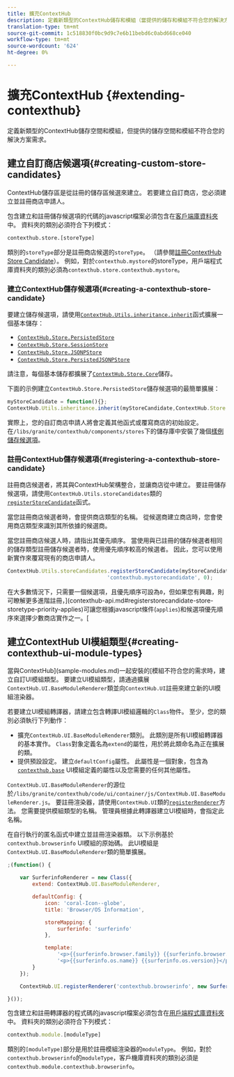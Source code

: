 ```yaml
---
title: 擴充ContextHub
description: 定義新類型的ContextHub儲存和模組（當提供的儲存和模組不符合您的解決方案要求時）
translation-type: tm+mt
source-git-commit: 1c518830f0bc9d9c7e6b11bebd6c0abd668ce040
workflow-type: tm+mt
source-wordcount: '624'
ht-degree: 0%

---
```



# 擴充ContextHub {#extending-contexthub}

定義新類型的ContextHub儲存空間和模組，但提供的儲存空間和模組不符合您的解決方案需求。

## 建立自訂商店候選項{#creating-custom-store-candidates}

ContextHub儲存區是從註冊的儲存區候選來建立。 若要建立自訂商店，您必須建立並註冊商店申請人。

包含建立和註冊儲存候選項的代碼的javascript檔案必須包含在[客戶端庫資料夾](/help/implementing/developing/introduction/clientlibs.md)中。 資料夾的類別必須符合下列模式：

```xml
contexthub.store.[storeType]
```

類別的`storeType`部分是註冊商店候選的`storeType`。 （請參閱[註冊ContextHub Store Candidate](#registering-a-contexthub-store-candidate)）。 例如，對於`contexthub.mystore`的storeType，用戶端程式庫資料夾的類別必須為`contexthub.store.contexthub.mystore`。

### 建立ContextHub儲存候選項{#creating-a-contexthub-store-candidate}

要建立儲存候選項，請使用[`ContextHub.Utils.inheritance.inherit`](contexthub-api.md#inherit-child-parent)函式擴展一個基本儲存：

* [`ContextHub.Store.PersistedStore`](contexthub-api.md#contexthub-store-persistedstore)
* [`ContextHub.Store.SessionStore`](contexthub-api.md#contexthub-store-sessionstore)
* [`ContextHub.Store.JSONPStore`](contexthub-api.md#contexthub-store-jsonpstore)
* [`ContextHub.Store.PersistedJSONPStore`](contexthub-api.md#contexthub-store-persistedjsonpstore)

請注意，每個基本儲存都擴展了[`ContextHub.Store.Core`](contexthub-api.md#contexthub-store-core)儲存。

下面的示例建立`ContextHub.Store.PersistedStore`儲存候選項的最簡單擴展：

```javascript
myStoreCandidate = function(){};
ContextHub.Utils.inheritance.inherit(myStoreCandidate,ContextHub.Store.PersistedStore);
```

實際上，您的自訂商店申請人將會定義其他函式或覆寫商店的初始設定。 在`/libs/granite/contexthub/components/stores`下的儲存庫中安裝了幾個[樣例儲存候選項](sample-stores.md)。

### 註冊ContextHub儲存候選項{#registering-a-contexthub-store-candidate}

註冊商店候選者，將其與ContextHub架構整合，並讓商店從中建立。 要註冊儲存候選項，請使用`ContextHub.Utils.storeCandidates`類的[`registerStoreCandidate`](contexthub-api.md#registerstorecandidate-store-storetype-priority-applies)函式。

當您註冊商店候選者時，會提供商店類型的名稱。 從候選商建立商店時，您會使用商店類型來識別其所依據的候選商。

當您註冊商店候選人時，請指出其優先順序。 當使用與已註冊的儲存候選者相同的儲存類型註冊儲存候選者時，使用優先順序較高的候選者。 因此，您可以使用新實作來覆寫現有的商店申請人。

```javascript
ContextHub.Utils.storeCandidates.registerStoreCandidate(myStoreCandidate,
                                'contexthub.mystorecandidate', 0);
```

在大多數情況下，只需要一個候選項，且優先順序可設為`0`，但如果您有興趣，則可瞭解更多進階註冊，](contexthub-api.md#registerstorecandidate-store-storetype-priority-applies)可讓您根據javascript條件(`applies`)和候選項優先順序來選擇少數商店實作之一。[

## 建立ContextHub UI模組類型{#creating-contexthub-ui-module-types}

當與ContextHub](sample-modules.md)一起安裝的[模組不符合您的需求時，建立自訂UI模組類型。 要建立UI模組類型，請通過擴展`ContextHub.UI.BaseModuleRenderer`類並向`ContextHub.UI`註冊來建立新的UI模組渲染器。

若要建立UI模組轉譯器，請建立包含轉譯UI模組邏輯的`Class`物件。 至少，您的類別必須執行下列動作：

* 擴充`ContextHub.UI.BaseModuleRenderer`類別。 此類別是所有UI模組轉譯器的基本實作。 `Class`對象定義名為`extend`的屬性，用於將此類命名為正在擴展的類。
* 提供預設設定。 建立`defaultConfig`屬性。 此屬性是一個對象，包含為[`contexthub.base`](sample-modules.md#contexthub-base-ui-module-type) UI模組定義的屬性以及您需要的任何其他屬性。

`ContextHub.UI.BaseModuleRenderer`的源位於`/libs/granite/contexthub/code/ui/container/js/ContextHub.UI.BaseModuleRenderer.js`。  要註冊渲染器，請使用`ContextHub.UI`類的[`registerRenderer`](contexthub-api.md#registerrenderer-moduletype-renderer-dontrender)方法。 您需要提供模組類型的名稱。 管理員根據此轉譯器建立UI模組時，會指定此名稱。

在自行執行的匿名函式中建立並註冊渲染器類。 以下示例基於`contexthub.browserinfo` UI模組的原始碼。 此UI模組是`ContextHub.UI.BaseModuleRenderer`類的簡單擴展。

```javascript
;(function() {

    var SurferinfoRenderer = new Class({
        extend: ContextHub.UI.BaseModuleRenderer,

        defaultConfig: {
            icon: 'coral-Icon--globe',
            title: 'Browser/OS Information',

            storeMapping: {
                surferinfo: 'surferinfo'
            },

            template:
                '<p>{{surferinfo.browser.family}} {{surferinfo.browser.version}}</p>' +
                '<p>{{surferinfo.os.name}} {{surferinfo.os.version}}</p>'
        }
    });

    ContextHub.UI.registerRenderer('contexthub.browserinfo', new SurferinfoRenderer());

}());
```

包含建立和註冊轉譯器的程式碼的javascript檔案必須包含在[用戶端程式庫資料夾](/help/implementing/developing/introduction/clientlibs.md)中。 資料夾的類別必須符合下列模式：

```javascript
contexthub.module.[moduleType]
```

類別的`[moduleType]`部分是用於註冊模組渲染器的`moduleType`。 例如，對於`contexthub.browserinfo`的`moduleType`，客戶機庫資料夾的類別必須是`contexthub.module.contexthub.browserinfo`。
